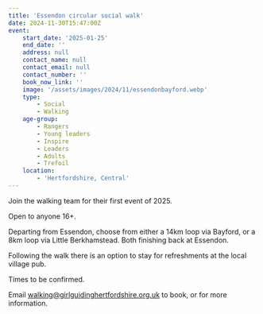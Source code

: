 ```yaml
---
title: 'Essendon circular social walk'
date: 2024-11-30T15:47:00Z
event:
    start_date: '2025-01-25'
    end_date: ''
    address: null
    contact_name: null
    contact_email: null
    contact_number: ''
    book_now_link: ''
    image: '/assets/images/2024/11/essendonbayford.webp'
    type:
        - Social
        - Walking
    age-group:
        - Rangers
        - Young leaders
        - Inspire
        - Leaders
        - Adults
        - Trefoil
    location:
        - 'Hertfordshire, Central'
---
```

Join the walking team for their first event of 2025.

Open to anyone 16+.

Departing from Essendon, choose from either a 14km loop via Bayford, or a 8km loop via Little Berkhamstead. Both finishing back at Essendon.

Following the walk there is an option to stay for refreshments at the local village pub.

Times to be confirmed.

Email <walking@girlguidinghertfordshire.org.uk> to book, or for more information.
